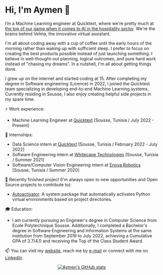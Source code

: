 # Hi, I'm Aymen 👋

I’m a Machine Learning engineer at Quicktext, where we're pretty much at [the top of our game when it comes to AI in the hospitality sector](https://www.hospitalitynet.org/news/4108013.html). We're the brains behind Velma, the innovative virtual assistant.

I'm all about coding away with a cup of coffee until the early hours of the morning rather than waking up with sufficient sleep. I prefer to focus on creating the best products possible instead of just launching something. I believe in well-thought-out planning, logical outcomes, and pure hard work instead of "chasing my dreams". In a nutshell, I'm all about getting things done.

I grew up on the internet and started coding at 15. After completing my degree in Software engineering (Licence) in 2022, I joined the Quicktext team specializing in developing end-to-end Machine Learning systems. Currently residing in Sousse, I also enjoy creating helpful side projects in my spare time.

⚡ Work experience:

- Machine Learning Engineer at [Quicktext](https://www.quicktext.im/) [Sousse, Tunisia / July 2022 - Present]

📝 Internships:

- Data Science intern at [Quicktext](https://www.quicktext.im/) [Sousse, Tunisia / February 2022 - July 2022]
- Software Engineering intern at [Whitecape Technologies](https://www.whitecapetech.com/) [Sousse, Tunisia / Summer 2021]
- Software/Computer Vision Engineering intern at [Enova Robotics](https://www.enovarobotics.eu/) [Sousse, Tunisia / Summer 2020]

🔭 Recently finished project (I'm always open to new opportunities and Open Source projects to contribute to):

- [Autoactivator](https://github.com/aymenkrifa/autoactivator): A system package that automatically activates Python virtual environments based on project directories.

🎓 Education:

- I am currently pursuing an Engineer's degree in Computer Science from Ecole Polytechnique Sousse. Additionally, I completed a Bachelor's degree in Software Engineering and Information Systems at the same institution from September 2019 to July 2022, achieving a Cumulative GPA of 3.7/4.0 and receiving the Top of the Class Student Award.

📫 You can visit my [website](https://aymenkrifa.github.io/), reach me by [e-mail](mailto:aymenkrifa@gmail.com) or connect with me on [LinkedIn](https://linkedin.com/in/aymenkrifa).

<div align="center">

[![Aymen's GitHub stats](https://github-readme-stats.vercel.app/api?username=aymenkrifa&hide=contribs,issues&&show=prs_merged,prs_merged_percentage&rank_icon=github)](https://github.com/aymenkrifa/aymenkrifa)

</div>
